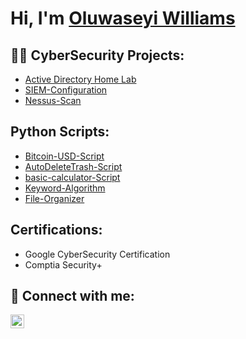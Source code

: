 <h1>Hi, I'm <a href="https://oluwaseyi-williams-website.com/"> Oluwaseyi Williams </a> </h1>

<h2>👨‍💻 CyberSecurity Projects:</h2>

- [Active Directory Home Lab](https://github.com/SeyiWills/ActiveDirectoryConfiguration)
- [SIEM-Configuration](https://github.com/SeyiWills/SIEM-Configuration)
- [Nessus-Scan](https://github.com/SeyiWills/Nessus-Scan)

<h2> Python Scripts: </h2>

- [Bitcoin-USD-Script](https://github.com/SeyiWills/Python-Scripts)
- [AutoDeleteTrash-Script](https://github.com/SeyiWills/AutoDeleteTrash-Script)
- [basic-calculator-Script](https://github.com/SeyiWills/Basic-Calculator)
- [Keyword-Algorithm](https://github.com/SeyiWills/Keyword-algorithm)
- [File-Organizer](https://github.com/SeyiWills/File-Organizer)

<h2> Certifications: </h2>
 
- Google CyberSecurity Certification 
- Comptia Security+
 


<h2> 🤳 Connect with me:</h2>

[<img align="left" alt="OluwaseyiWilliams | LinkedIn" width="22px" src="https://cdn.jsdelivr.net/npm/simple-icons@v3/icons/linkedin.svg" />][linkedin]



[linkedin]: https://www.linkedin.com/in/oluwaseyi-williams/

<!--


- 👋 Hi, I’m @SeyiWills
- 👀 I’m interested in ...
- 🌱 I’m currently learning ...
- 💞️ I’m looking to collaborate on ...
- 📫 How to reach me ...

<!---
SeyiWills/SeyiWills is a ✨ special ✨ repository because its `README.md` (this file) appears on your GitHub profile.
You can click the Preview link to take a look at your changes.
--->
